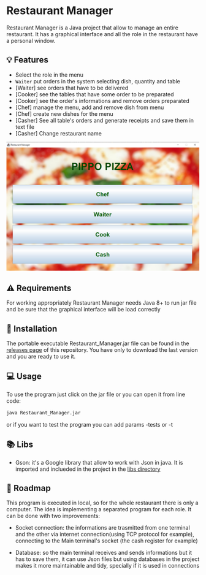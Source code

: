 # Restaurant Manager

Restaurant Manager is a Java project that allow to manage an entire restaurant. It has a graphical interface and all the role in the restaurant have a personal window.

## 💡 Features

* Select the role in the menu
* `Waiter` put orders in the system selecting dish, quantity and table
* [Waiter] see orders that have to be delivered
* [Cooker] see the tables that have some order to be preparated
* [Cooker] see the order's informations and remove orders preparated
* [Chef] manage the menu, add and remove dish from menu
* [Chef] create new dishes for the menu
* [Casher] See all table's orders and generate receipts and save them in text file
* [Casher] Change restaurant name

<img src="/.github/screenshot.png">

## ⚠️ Requirements
For working appropriately Restaurant Manager needs Java 8+ to run jar file and be sure that the graphical interface will be load correctly

## 👷 Installation
The portable executable Restaurant_Manager.jar file can be found in the [releases page](https://github.com/LavoroPulito/restaurant_manager/releases) of this repository. You have only to download the last version and you are ready to use it.

## 💻 Usage

To use the program just click on the jar file or you can open it from line code:
```bash
java Restaurant_Manager.jar
```
or if you want to test the program you can add params -tests or -t


## 📚 Libs

* Gson: it's a Google library that allow to work with Json in java. It is imported and inclueded in the project in the [libs directory](https://github.com/LavoroPulito/restaurant_manager/tree/main/libs)


## 🚀 Roadmap
This program is executed in local, so for the whole restaurant there is only a computer. The idea is implementing a separated program for each role. It can be done with two improvements:
* Socket connection: the informations are trasmitted from one terminal and the other via internet connection(using TCP protocol for example), connecting to the Main terminal's socket (the cash register for example)

* Database: so the main terminal receives and sends informations but it has to save them, it can use Json files but using databases in the project makes it more maintainable and tidy, specially if it is used in connections
